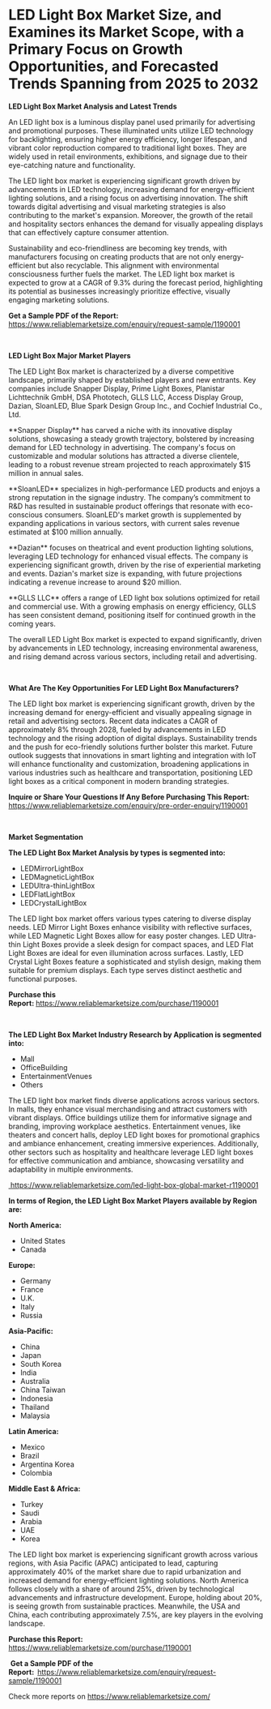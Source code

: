 <p><h1>LED Light Box Market Size, and Examines its Market Scope, with a Primary Focus on Growth Opportunities, and Forecasted Trends Spanning from 2025 to 2032</h1></p><p><strong>LED Light Box Market Analysis and Latest Trends</strong></p>
<p><p>An LED light box is a luminous display panel used primarily for advertising and promotional purposes. These illuminated units utilize LED technology for backlighting, ensuring higher energy efficiency, longer lifespan, and vibrant color reproduction compared to traditional light boxes. They are widely used in retail environments, exhibitions, and signage due to their eye-catching nature and functionality.</p><p>The LED light box market is experiencing significant growth driven by advancements in LED technology, increasing demand for energy-efficient lighting solutions, and a rising focus on advertising innovation. The shift towards digital advertising and visual marketing strategies is also contributing to the market's expansion. Moreover, the growth of the retail and hospitality sectors enhances the demand for visually appealing displays that can effectively capture consumer attention.</p><p>Sustainability and eco-friendliness are becoming key trends, with manufacturers focusing on creating products that are not only energy-efficient but also recyclable. This alignment with environmental consciousness further fuels the market. The LED light box market is expected to grow at a CAGR of 9.3% during the forecast period, highlighting its potential as businesses increasingly prioritize effective, visually engaging marketing solutions.</p></p>
<p><strong>Get a Sample PDF of the Report:&nbsp;</strong> <a href="https://www.reliablemarketsize.com/enquiry/request-sample/1190001?utm_campaign=2482&utm_medium=2&utm_source=Github&utm_content=ia&utm_term=30032025&utm_id=led-light-box">https://www.reliablemarketsize.com/enquiry/request-sample/1190001</a></p>
<p>&nbsp;</p>
<p><strong>LED Light Box Major Market Players</strong></p>
<p><p>The LED Light Box market is characterized by a diverse competitive landscape, primarily shaped by established players and new entrants. Key companies include Snapper Display, Prime Light Boxes, Planistar Lichttechnik GmbH, DSA Phototech, GLLS LLC, Access Display Group, Dazian, SloanLED, Blue Spark Design Group Inc., and Cochief Industrial Co., Ltd.</p><p>**Snapper Display** has carved a niche with its innovative display solutions, showcasing a steady growth trajectory, bolstered by increasing demand for LED technology in advertising. The company's focus on customizable and modular solutions has attracted a diverse clientele, leading to a robust revenue stream projected to reach approximately $15 million in annual sales.</p><p>**SloanLED** specializes in high-performance LED products and enjoys a strong reputation in the signage industry. The company’s commitment to R&D has resulted in sustainable product offerings that resonate with eco-conscious consumers. SloanLED's market growth is supplemented by expanding applications in various sectors, with current sales revenue estimated at $100 million annually.</p><p>**Dazian** focuses on theatrical and event production lighting solutions, leveraging LED technology for enhanced visual effects. The company is experiencing significant growth, driven by the rise of experiential marketing and events. Dazian's market size is expanding, with future projections indicating a revenue increase to around $20 million.</p><p>**GLLS LLC** offers a range of LED light box solutions optimized for retail and commercial use. With a growing emphasis on energy efficiency, GLLS has seen consistent demand, positioning itself for continued growth in the coming years.</p><p>The overall LED Light Box market is expected to expand significantly, driven by advancements in LED technology, increasing environmental awareness, and rising demand across various sectors, including retail and advertising.</p></p>
<p>&nbsp;</p>
<p><strong>What Are The Key Opportunities For LED Light Box Manufacturers?</strong></p>
<p><p>The LED light box market is experiencing significant growth, driven by the increasing demand for energy-efficient and visually appealing signage in retail and advertising sectors. Recent data indicates a CAGR of approximately 8% through 2028, fueled by advancements in LED technology and the rising adoption of digital displays. Sustainability trends and the push for eco-friendly solutions further bolster this market. Future outlook suggests that innovations in smart lighting and integration with IoT will enhance functionality and customization, broadening applications in various industries such as healthcare and transportation, positioning LED light boxes as a critical component in modern branding strategies.</p></p>
<p><strong>Inquire or Share Your Questions If Any Before Purchasing This Report:</strong> <a href="https://www.reliablemarketsize.com/enquiry/pre-order-enquiry/1190001?utm_campaign=2482&utm_medium=2&utm_source=Github&utm_content=ia&utm_term=30032025&utm_id=led-light-box">https://www.reliablemarketsize.com/enquiry/pre-order-enquiry/1190001</a></p>
<p>&nbsp;</p>
<p><strong>Market Segmentation</strong></p>
<p><strong>The LED Light Box Market Analysis by types is segmented into:</strong></p>
<p><ul><li>LEDMirrorLightBox</li><li>LEDMagneticLightBox</li><li>LEDUltra-thinLightBox</li><li>LEDFlatLightBox</li><li>LEDCrystalLightBox</li></ul></p>
<p><p>The LED light box market offers various types catering to diverse display needs. LED Mirror Light Boxes enhance visibility with reflective surfaces, while LED Magnetic Light Boxes allow for easy poster changes. LED Ultra-thin Light Boxes provide a sleek design for compact spaces, and LED Flat Light Boxes are ideal for even illumination across surfaces. Lastly, LED Crystal Light Boxes feature a sophisticated and stylish design, making them suitable for premium displays. Each type serves distinct aesthetic and functional purposes.</p></p>
<p><strong>Purchase this Report:&nbsp;</strong><a href="https://www.reliablemarketsize.com/purchase/1190001?utm_campaign=2482&utm_medium=2&utm_source=Github&utm_content=ia&utm_term=30032025&utm_id=led-light-box">https://www.reliablemarketsize.com/purchase/1190001</a></p>
<p>&nbsp;</p>
<p><strong>The LED Light Box Market Industry Research by Application is segmented into:</strong></p>
<p><ul><li>Mall</li><li>OfficeBuilding</li><li>EntertainmentVenues</li><li>Others</li></ul></p>
<p><p>The LED light box market finds diverse applications across various sectors. In malls, they enhance visual merchandising and attract customers with vibrant displays. Office buildings utilize them for informative signage and branding, improving workplace aesthetics. Entertainment venues, like theaters and concert halls, deploy LED light boxes for promotional graphics and ambiance enhancement, creating immersive experiences. Additionally, other sectors such as hospitality and healthcare leverage LED light boxes for effective communication and ambiance, showcasing versatility and adaptability in multiple environments.</p></p>
<p><a href="https://www.reliablemarketsize.com/led-light-box-global-market-r1190001?utm_campaign=2482&utm_medium=2&utm_source=Github&utm_content=ia&utm_term=30032025&utm_id=led-light-box">&nbsp;https://www.reliablemarketsize.com/led-light-box-global-market-r1190001</a></p>
<p><strong>In terms of Region, the LED Light Box Market Players available by Region are:</strong></p>
<p>
    <p> <strong> North America: </strong>
        <ul>
            <li>United States</li>
            <li>Canada</li>
        </ul>
        </p> 
    <p> <strong> Europe: </strong>
        <ul>
            <li>Germany</li>
            <li>France</li>
            <li>U.K.</li>
            <li>Italy</li>
            <li>Russia</li>
        </ul>
        </p> 
    <p> <strong> Asia-Pacific: </strong>
        <ul>
            <li>China</li>
            <li>Japan</li>
            <li>South Korea</li>
            <li>India</li>
            <li>Australia</li>
            <li>China Taiwan</li>
            <li>Indonesia</li>
            <li>Thailand</li>
            <li>Malaysia</li>
        </ul>
        </p> 
    <p> <strong> Latin America: </strong>
        <ul>
            <li>Mexico</li>
            <li>Brazil</li>
            <li>Argentina Korea</li>
            <li>Colombia</li>
        </ul>
        </p> 
    <p> <strong> Middle East & Africa: </strong>
        <ul>
            <li>Turkey</li>
            <li>Saudi</li>
            <li>Arabia</li>
            <li>UAE</li>
            <li>Korea</li>
        </ul>
    </p>
    </p>
<p><p>The LED light box market is experiencing significant growth across various regions, with Asia Pacific (APAC) anticipated to lead, capturing approximately 40% of the market share due to rapid urbanization and increased demand for energy-efficient lighting solutions. North America follows closely with a share of around 25%, driven by technological advancements and infrastructure development. Europe, holding about 20%, is seeing growth from sustainable practices. Meanwhile, the USA and China, each contributing approximately 7.5%, are key players in the evolving landscape.</p></p>
<p><strong>Purchase this Report: </strong><a href="https://www.reliablemarketsize.com/purchase/1190001?utm_campaign=2482&utm_medium=2&utm_source=Github&utm_content=ia&utm_term=30032025&utm_id=led-light-box">https://www.reliablemarketsize.com/purchase/1190001</a></p>
<p>&nbsp;<strong>Get a Sample PDF of the Report:&nbsp;&nbsp;</strong><a href="https://www.reliablemarketsize.com/enquiry/request-sample/1190001?utm_campaign=2482&utm_medium=2&utm_source=Github&utm_content=ia&utm_term=30032025&utm_id=led-light-box">https://www.reliablemarketsize.com/enquiry/request-sample/1190001</a></p>
<p><strong></strong></p>
<p>Check more reports on <a href="https://www.reliablemarketsize.com/?utm_campaign=2482&utm_medium=2&utm_source=Github&utm_content=ia&utm_term=30032025&utm_id=led-light-box">https://www.reliablemarketsize.com/</a></p>
